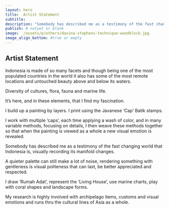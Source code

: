 ```yaml
---
layout: hero
title:  Artist Statement
subtitle:
description: "Somebody has described me as a testimony of the fast changing world that Indonesia is, visually recording its manifold changes. A quieter palette can still make a lot of noise, rendering something with gentleness is visual politeness that can last, be better appreciated and respected."
publish: # notyet or blank
image:  /assets/p/others/davina-stephens-technique-woodblock.jpg
image_align_bottom: #true or empty
---
```

## Artist Statement

Indonesia is made of so many facets and though being one of the most populated countries in the world it also has some of the most remote locations and untouched beauty above and below its waters.

Diversity of cultures, flora, fauna and marine life.

It’s here, and in these elements, that I find my fascination.

I build up a painting by layers. I print using the Javanese ‘Cap’ Batik stamps.

I work with multiple ‘caps’, each time applying a wash of color, and in many variable methods, focusing on details, I then weave these methods together so that when the painting is viewed as a whole a new visual emotion is revealed.

Somebody has described me as a testimony of the fast changing world that Indonesia is, visually recording its manifold changes.

A quieter palette can still make a lot of noise, rendering something with gentleness is visual politeness that can last, be better appreciated and respected.

I draw ‘Rumah Adat’, represent the ‘Living House’, use marine charts, play with coral shapes and landscape forms.

My research is highly involved with archipelago items, customs and visual emotions and runs thru the cultural lines of Asia as a whole.
